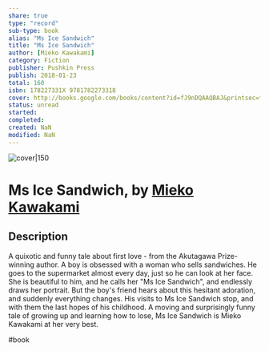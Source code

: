 ```yaml
---
share: true
type: "record"
sub-type: book
alias: "Ms Ice Sandwich"
title: "Ms Ice Sandwich"
author: [Mieko Kawakami]
category: Fiction
publisher: Pushkin Press
publish: 2018-01-23
total: 160
isbn: 178227331X 9781782273318
cover: http://books.google.com/books/content?id=fJ9nDQAAQBAJ&printsec=frontcover&img=1&zoom=1&edge=curl&source=gbs_api
status: unread
started:
completed:
created: NaN 
modified: NaN
---
```


![cover|150](http://books.google.com/books/content?id=fJ9nDQAAQBAJ&printsec=frontcover&img=1&zoom=1&edge=curl&source=gbs_api)

# Ms Ice Sandwich, by [Mieko Kawakami](Mieko%20Kawakami.md)

## Description
A quixotic and funny tale about first love - from the Akutagawa Prize-winning author. A boy is obsessed with a woman who sells sandwiches. He goes to the supermarket almost every day, just so he can look at her face. She is beautiful to him, and he calls her "Ms Ice Sandwich", and endlessly draws her portrait. But the boy's friend hears about this hesitant adoration, and suddenly everything changes. His visits to Ms Ice Sandwich stop, and with them the last hopes of his childhood. A moving and surprisingly funny tale of growing up and learning how to lose, Ms Ice Sandwich is Mieko Kawakami at her very best.

 #book